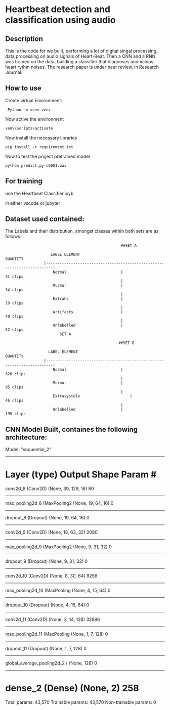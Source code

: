 # Heartbeat detection and classification using audio 

## Description
This is the code for we built, performing a lot of digital singal processing, data processing on audio signals of Heart-Beat. Then a CNN and a RNN was trained on the data, building a classifier that diagnoses anomalous heart rythm noises. The research paper is under peer review, in Research Journal.

## How to use

Create virtual Environment:  

```
 Python -m venv venv 
```
Now active the environment
```
venv\Scripts\activate
```
Now install the necessary libraries
```
pip install -r requirement.txt
```

Now to test the project pretrained model
```
python predict.py c0001.wav
```


## For training 

use the Heartbeat Classifier.ipyb

in either vscode or jupyter

## Dataset used contained:

The Labels and their distribution, amongst classes within both sets are as follows:

                                                       ##SET A
                                                       
                        LABEL ELEMENT                                     QUANTITY
                     |-------------------------------------------------------------------------|
                         Normal                        |                 31 clips
                                                       |
                         Murmur                        |                 34 clips                
                                                       |
                         Extrahs                       |                 19 clips
                                                       |
                         Artifacts                     |                 40 clips
                                                       |
                         Unlabelled                    |                 52 clips
                            SET A
                                                       
                                                      ##SET B
                       
                       LABEL ELEMENT                                     QUANTITY
                     |-------------------------------------------------------------------------|
                         Normal                        |                 320 clips
                                                       |
                         Murmur                        |                 95 clips          
                                                       |
                         Extrasystole                      |                 46 clips
                                                       |
                         Unlabelled                    |                 195 clips
                                                      


## CNN Model Built, containes the following architecture:
Model: "sequential_2"
_________________________________________________________________
Layer (type)                 Output Shape              Param #   
=================================================================
conv2d_8 (Conv2D)            (None, 39, 129, 16)       80        
_________________________________________________________________
max_pooling2d_8 (MaxPooling2 (None, 19, 64, 16)        0         
_________________________________________________________________
dropout_8 (Dropout)          (None, 19, 64, 16)        0         
_________________________________________________________________
conv2d_9 (Conv2D)            (None, 18, 63, 32)        2080      
_________________________________________________________________
max_pooling2d_9 (MaxPooling2 (None, 9, 31, 32)         0         
_________________________________________________________________
dropout_9 (Dropout)          (None, 9, 31, 32)         0         
_________________________________________________________________
conv2d_10 (Conv2D)           (None, 8, 30, 64)         8256      
_________________________________________________________________
max_pooling2d_10 (MaxPooling (None, 4, 15, 64)         0         
_________________________________________________________________
dropout_10 (Dropout)         (None, 4, 15, 64)         0         
_________________________________________________________________
conv2d_11 (Conv2D)           (None, 3, 14, 128)        32896     
_________________________________________________________________
max_pooling2d_11 (MaxPooling (None, 1, 7, 128)         0         
_________________________________________________________________
dropout_11 (Dropout)         (None, 1, 7, 128)         0         
_________________________________________________________________
global_average_pooling2d_2 ( (None, 128)               0         
_________________________________________________________________
dense_2 (Dense)              (None, 2)                 258       
=================================================================
Total params: 43,570
Trainable params: 43,570
Non-trainable params: 0



